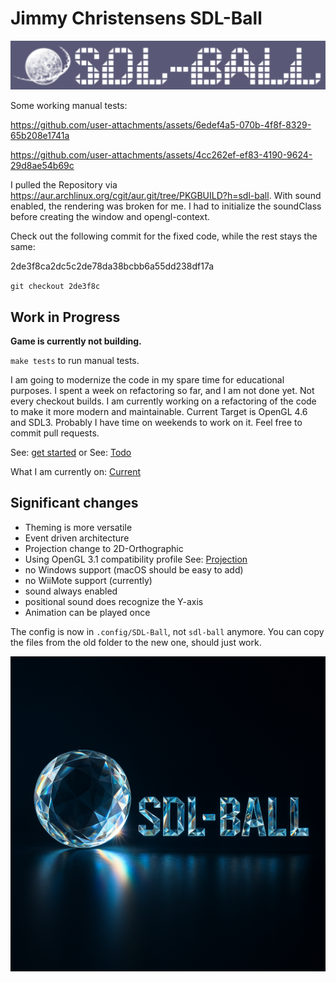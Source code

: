 # Jimmy Christensens SDL-Ball

![old logo](images/old-logo.png)

Some working manual tests:

https://github.com/user-attachments/assets/6edef4a5-070b-4f8f-8329-65b208e1741a

https://github.com/user-attachments/assets/4cc262ef-ef83-4190-9624-29d8ae54b69c


I pulled the Repository via <https://aur.archlinux.org/cgit/aur.git/tree/PKGBUILD?h=sdl-ball>.
With sound enabled, the rendering was broken for me.
I had to initialize the soundClass before creating the window and opengl-context.

Check out the following commit for the fixed code, while the rest stays the same:

2de3f8ca2dc5c2de78da38bcbb6a55dd238df17a

`git checkout 2de3f8c`

## Work in Progress

**Game is currently not building.**

`make tests` to run manual tests.

I am going to modernize the code in my spare time for educational purposes.
I spent a week on refactoring so far, and I am not done yet. Not every checkout builds.
I am currently working on a refactoring of the code to make it more modern and maintainable.
Current Target is OpenGL 4.6 and SDL3.
Probably I have time on weekends to work on it. Feel free to commit pull requests.

See: [get started](docs/Developer/GetInvolved.md)
or
See: [Todo](docs/Developer/Todo.md)

What I am currently on: [Current](docs/Developer/CURRENT.md)

## Significant changes

- Theming is more versatile
- Event driven architecture
- Projection change to 2D-Orthographic
- Using OpenGL 3.1 compatibility profile See: [Projection](docs/Developer/OpenGL/Projection.md)
- no Windows support (macOS should be easy to add)
- no WiiMote support (currently)
- sound always enabled
- positional sound does recognize the Y-axis
- Animation can be played once

The config is now in `.config/SDL-Ball`, not `sdl-ball` anymore.
You can copy the files from the old folder to the new one, should just work.

![new logo](images/current-logo.png)
